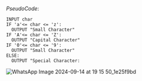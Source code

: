 
*PseudoCode*:
```
INPUT char
IF 'a'<= char <= 'z':
  OUTPUT "Small Character"
IF 'A'<= char <= 'Z':
  OUTPUT "Capital Character"
IF '0'<= char <= '9':
  OUTPUT "Small Character"
ELSE:
  OUTPUT "Special Character:
```
![WhatsApp Image 2024-09-14 at 19 15 50_1e25f9bd](https://github.com/user-attachments/assets/333123b0-b804-4c08-b6a4-839826c36ac6)
